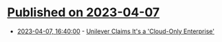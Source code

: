 # [Published on 2023-04-07](index.md)

* [2023-04-07, 16:40:00](https://tech.slashdot.org/story/23/04/07/1520249/unilever-claims-its-a-cloud-only-enterprise?utm_source=rss1.0mainlinkanon&utm_medium=feed) - [Unilever Claims It's a 'Cloud-Only Enterprise'](https://tech.slashdot.org/story/23/04/07/1520249/unilever-claims-its-a-cloud-only-enterprise?utm_source=rss1.0mainlinkanon&utm_medium=feed)
